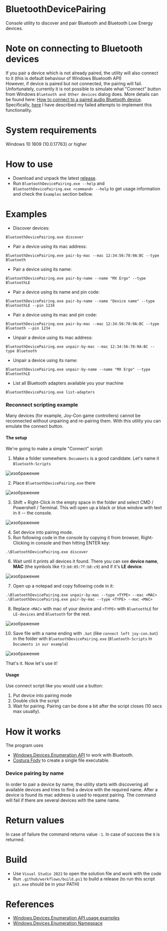 # BluetoothDevicePairing
Console utility to discover and pair Bluetooth and Bluetooth Low Energy devices.

# Note on connecting to Bluetooth devices
If you pair a device which is not already paired, the utility will also connect to it (this is default behaviour of Windows Bluetooth API)<br>
However, if device is paired but not connected, the pairing will fail.<br>
Unfortunately, currently it is not possible to simulate what "Connect" button from Windows `Bluetooth and Other devices` dialog does.
More details can be found here: [How to connect to a paired audio Bluetooth device](https://stackoverflow.com/questions/62502414/how-to-connect-to-a-paired-audio-bluetooth-device-using-windows-uwp-api). Specifically, [here](https://github.com/inthehand/32feet/issues/132#issuecomment-1019786324) I have described my failed attempts to implement this functionality.<br>

# System requirements
Windows 10 1809 (10.0.17763) or higher

# How to use
* Download and unpack the latest [release](https://github.com/PolarGoose/BluetoothDevicePairing/releases).
* Run `BluetoothDevicePairing.exe --help` and `BluetoothDevicePairing.exe <command> --help` to get usage information and check the `Examples` section bellow.

# Examples
* Discover devices:
```
BluetoothDevicePairing.exe discover
```
* Pair a device using its mac address:
```
BluetoothDevicePairing.exe pair-by-mac --mac 12:34:56:78:9A:BC --type Bluetooth
```
* Pair a device using its name:
```
BluetoothDevicePairing.exe pair-by-name --name "MX Ergo" --type BluetoothLE
```
* Pair a device using its name and pin code:
```
BluetoothDevicePairing.exe pair-by-name --name "Device name" --type BluetoothLE --pin 1234
```
* Pair a device using its mac and pin code:
```
BluetoothDevicePairing.exe pair-by-mac --mac 12:34:56:78:9A:BC --type Bluetooth --pin 1234
```
* Unpair a device using its mac address:
```
BluetoothDevicePairing.exe unpair-by-mac --mac 12:34:56:78:9A:BC --type Bluetooth
```
* Unpair a device using its name:
```
BluetoothDevicePairing.exe unpair-by-name --name "MX Ergo" --type BluetoothLE
```
* List all Bluetooth adapters available you your machine
```
BluetoothDevicePairing.exe list-adapters
```
### Reconnect scripting example
Many devices (for example, Joy-Con game controllers) cannot be reconnected without unpairing and re-pairing them. With this utility you can emulate the connect button.

#### The setup
We're going to make a simple "Connect" script:
1. Make a folder somewhere. `Documents` is a good candidate. Let's name it `Bluetooth-Scripts`

![изображение](https://github.com/dkgitdev/BluetoothDevicePairing/assets/36101416/6ee821a5-3b4d-448a-b49e-9089eb521a7d)

2. Place `BluetoothDevicePairing.exe` there

![изображение](https://github.com/dkgitdev/BluetoothDevicePairing/assets/36101416/759fad67-16e8-4f00-bf18-ab584a3e74ff)

3. Shift + Right-Click in the empty space in the folder and select CMD / Powershell / Terminal. This will open up a black or blue window with text in it -- the console.

![изображение](https://github.com/dkgitdev/BluetoothDevicePairing/assets/36101416/ab019c99-23d6-489d-96f9-79b19b189aa6)

4. Set device into pairing mode.
5. Run following code in the console by copying it from browser, Right-Clicking in console and then hitting ENTER key:

`.\BluetoothDevicePairing.exe discover`

6. Wait until it prints all devices it found. There you can see **device name**, **MAC** (the symbols like `f3:b8:05:7f:b8:c9`) and if it's **LE device**.

![изображение](https://github.com/dkgitdev/BluetoothDevicePairing/assets/36101416/c68f0fd9-9d3f-41fc-83eb-3016713a0f19)

7. Open up a notepad and copy following code in it:

```
.\BluetoothDevicePairing.exe unpair-by-mac --type <TYPE> --mac <MAC>
.\BluetoothDevicePairing.exe pair-by-mac --type <TYPE> --mac <MAC>
```

8. Replace `<MAC>` with mac of your device and `<TYPE>` with `BluetoothLE` for `LE-devices` and `Bluetooth` for the rest.

![изображение](https://github.com/dkgitdev/BluetoothDevicePairing/assets/36101416/93beb6a5-a4a0-4aa2-b023-f43dc027f48e)

10. Save file with a name ending with `.bat` (like `connect left joy-con.bat`) in the folder with `BluetoothDevicePairing.exe` (`Bluetooth-Scripts` in `Documents in our example`)

![изображение](https://github.com/dkgitdev/BluetoothDevicePairing/assets/36101416/4537f473-a5b3-4f6e-b1bd-133beefeb3e2)

That's it. Now let's use it!

#### Usage

Use connect script like you would use a button:
1. Put device into pairing mode
2. Double click the script
3. Wait for pairing. Pairing can be done a bit after the script closes (10 secs max usually).

# How it works
The program uses
* [Windows.Devices.Enumeration API](https://docs.microsoft.com/en-us/uwp/api/Windows.Devices.Enumeration?redirectedfrom=MSDN&view=winrt-22000) to work with Bluetooth.
* [Costura Fody](https://github.com/Fody/Costura) to create a single file executable.

### Device pairing by name
In order to pair a device by name, the utility starts with discovering all available devices and tries to find a device with the required name. After a device is found its mac address is used to request pairing. The command will fail if there are several devices with the same name.

# Return values
In case of failure the command returns value `-1`. In case of success the `0` is returned.

# Build
* Use `Visual Studio 2022` to open the solution file and work with the code
* Run `.github/workflows/build.ps1` to build a release (to run this script `git.exe` should be in your PATH)

# References
* [Windows.Devices.Enumeration API usage examples](https://github.com/microsoft/Windows-universal-samples/tree/master/Samples/DeviceEnumerationAndPairing)
* [Windows.Devices.Enumeration Namespace](https://docs.microsoft.com/en-us/uwp/api/Windows.Devices.Enumeration)
